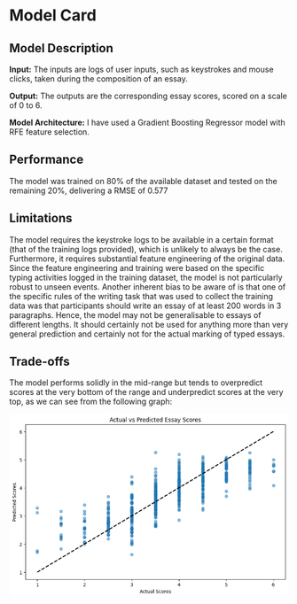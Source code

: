 # Model Card

## Model Description

**Input:** 
The inputs are logs of user inputs, such as keystrokes and mouse clicks, taken during the composition of an essay.

**Output:**
The outputs are the corresponding essay scores, scored on a scale of 0 to 6.

**Model Architecture:** 
I have used a Gradient Boosting Regressor model with RFE feature selection.

## Performance

The model was trained on 80% of the available dataset and tested on the remaining 20%, delivering a RMSE of 0.577

## Limitations

The model requires the keystroke logs to be available in a certain format (that of the training logs provided), which is unlikely to always be the case. Furthermore, it requires substantial feature engineering of the original data. Since the feature engineering and training were based on the specific typing activities logged in the training dataset, the model is not particularly robust to unseen events. Another inherent bias to be aware of is that one of the specific rules of the writing task that was used to collect the training data was that participants should write an essay of at least 200 words in 3 paragraphs. Hence, the model may not be generalisable to essays of different lengths. It should certainly not be used for anything more than very general prediction and certainly not for the actual marking of typed essays.

## Trade-offs

The model performs solidly in the mid-range but tends to overpredict scores at the very bottom of the range and underpredict scores at the very top, as we can see from the following graph:

![Graph](Writing_quality_predictor.png)
